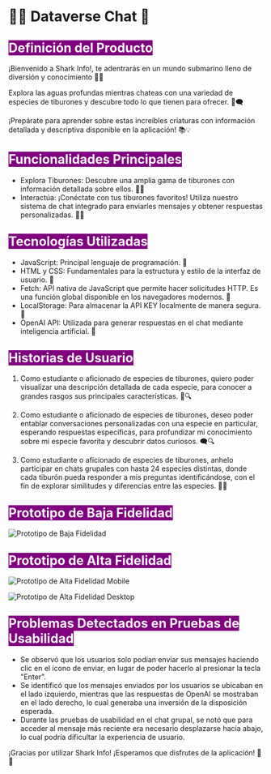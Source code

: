 # 🌊🦈 Dataverse Chat 💬

## <span style="font-size: 25px; background-color: purple; color: white;">Definición del Producto</span>

¡Bienvenido a Shark Info!, te adentrarás en un mundo submarino lleno de diversión y conocimiento 🌊💬

Explora las aguas profundas mientras chateas con una variedad de especies de tiburones y descubre todo lo que tienen para ofrecer. 🦈🗨️

¡Prepárate para aprender sobre estas increíbles criaturas con información detallada y descriptiva disponible en la aplicación! 📚💡

## <span style="font-size: 25px; background-color: purple; color: white;">Funcionalidades Principales</span>

- Explora Tiburones: Descubre una amplia gama de tiburones con información detallada sobre ellos. 🦈🌊
- Interactúa: ¡Conéctate con tus tiburones favoritos! Utiliza nuestro sistema de chat integrado para enviarles mensajes y obtener respuestas personalizadas. 💬🌟

## <span style="font-size: 25px; background-color: purple; color: white;">Tecnologías Utilizadas</span>

- JavaScript: Principal lenguaje de programación. 🚀
- HTML y CSS: Fundamentales para la estructura y estilo de la interfaz de usuario. 🎨
- Fetch: API nativa de JavaScript que permite hacer solicitudes HTTP. Es una función global disponible en los navegadores modernos. 📡
- LocalStorage: Para almacenar la API KEY localmente de manera segura. 🔐
- OpenAI API: Utilizada para generar respuestas en el chat mediante inteligencia artificial. 🤖

## <span style="font-size: 25px; background-color: purple; color: white;">Historias de Usuario</span>

1. Como estudiante o aficionado de especies de tiburones, quiero poder visualizar una descripción detallada de cada especie, para conocer a grandes rasgos sus principales características. 🦈🔍

2. Como estudiante o aficionado de especies de tiburones, deseo poder entablar conversaciones personalizadas con una especie en particular, esperando respuestas específicas, para profundizar mi conocimiento sobre mi especie favorita y descubrir datos curiosos. 🗨️🔍

3. Como estudiante o aficionado de especies de tiburones, anhelo participar en chats grupales con hasta 24 especies distintas, donde cada tiburón pueda responder a mis preguntas identificándose, con el fin de explorar similitudes y diferencias entre las especies. 💬🦈

## <span style="font-size: 25px; background-color: purple; color: white;">Prototipo de Baja Fidelidad</span>

![Prototipo de Baja Fidelidad](https://i.ibb.co/C0XPyQh/Screen-Shot-2024-05-15-at-11-24-55.png)

## <span style="font-size: 25px; background-color: purple; color: white;">Prototipo de Alta Fidelidad</span>

![Prototipo de Alta Fidelidad Mobile](https://i.ibb.co/L8Xr0Xb/Prototipo-No-1-Dataverse-chat-mobile-first-final.jpg)

![Prototipo de Alta Fidelidad Desktop](https://i.ibb.co/wp7wqw7/Prototipo-Desktop-Dataverse-chat.jpg)

## <span style="font-size: 25px; background-color: purple; color: white;">Problemas Detectados en Pruebas de Usabilidad</span>

- Se observó que los usuarios solo podían enviar sus mensajes haciendo clic en el ícono de enviar, en lugar de poder hacerlo al presionar la tecla "Enter".
- Se identificó que los mensajes enviados por los usuarios se ubicaban en el lado izquierdo, mientras que las respuestas de OpenAI se mostraban en el lado derecho, lo cual generaba una inversión de la disposición esperada.
- Durante las pruebas de usabilidad en el chat grupal, se notó que para acceder al mensaje más reciente era necesario desplazarse hacia abajo, lo cual podría dificultar la experiencia de usuario.

¡Gracias por utilizar Shark Info! ¡Esperamos que disfrutes de la aplicación! 🚀🤖


